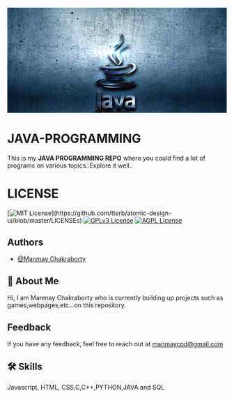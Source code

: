 <!-- ![Logo](java.jpg) -->
<kbd>![Image](java.JPG)</kbd>

    
# JAVA-PROGRAMMING
This is my **JAVA PROGRAMMING REPO** where you could find a lot of programs on various topics..Explore it well..

# LICENSE

[![MIT License](https://img.shields.io/apm/l/atomic-design-ui.svg?)](https://github.com/tterb/atomic-design-ui/blob/master/LICENSEs)
[![GPLv3 License](https://img.shields.io/badge/License-GPL%20v3-yellow.svg)](https://opensource.org/licenses/)
[![AGPL License](https://img.shields.io/badge/license-AGPL-blue.svg)](http://www.gnu.org/licenses/agpl-3.0)

## Authors

- [@Manmay Chakraborty](https://www.github.com/manmay2)


## 🚀 About Me
Hi, I am Manmay Chakraborty who is currently building up projects such as games,webpages,etc...on this repository.




## Feedback

If you have any feedback, feel free to reach out at manmaycod@gmail.com


## 🛠 Skills
Javascript, HTML, CSS,C,C++,PYTHON,JAVA and SQL
